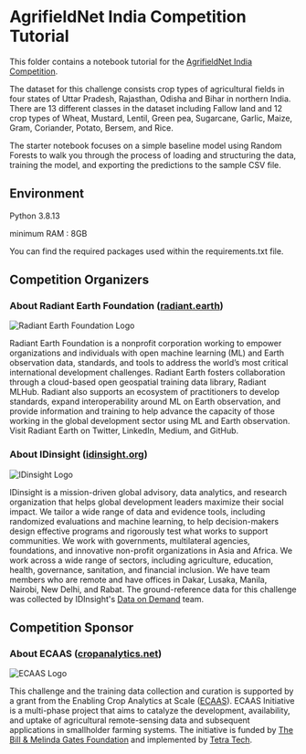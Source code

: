 # AgrifieldNet India Competition Tutorial

This folder contains a notebook tutorial for the [AgrifieldNet India Competition](https://zindi.africa/competitions/agrifieldnet-india-challenge). 

The dataset for this challenge consists crop types of agricultural fields in four states of Uttar Pradesh, Rajasthan, Odisha and Bihar in northern India. There are 13 different classes in the dataset including Fallow land and 12 crop types of Wheat, Mustard, Lentil, Green pea, Sugarcane, Garlic, Maize, Gram, Coriander, Potato, Bersem, and Rice.

The starter notebook focuses on a simple baseline model using Random Forests to walk you through the process of loading and structuring the data, training the model, and exporting the predictions to the sample CSV file.

## Environment

Python 3.8.13

minimum RAM : 8GB

You can find the required packages used within the requirements.txt file.

## Competition Organizers
### About Radiant Earth Foundation ([radiant.earth](https://radiant.earth))
![Radiant Earth Foundation Logo](REF.png)

Radiant Earth Foundation is a nonprofit corporation working to empower organizations and individuals with open machine learning (ML) and Earth observation data, standards, and tools to address the world’s most critical international development challenges. Radiant Earth fosters collaboration through a cloud-based open geospatial training data library, Radiant MLHub. Radiant also supports an ecosystem of practitioners to develop standards, expand interoperability around ML on Earth observation, and provide information and training to help advance the capacity of those working in the global development sector using ML and Earth observation. Visit Radiant Earth on Twitter, LinkedIn, Medium, and GitHub.
### About IDinsight ([idinsight.org](https://idinsight.org))
![IDinsight Logo](IDinsight.png)

IDinsight is a mission-driven global advisory, data analytics, and research organization that helps global development leaders maximize their social impact. We tailor a wide range of data and evidence tools, including randomized evaluations and machine learning, to help decision-makers design effective programs and rigorously test what works to support communities. We work with governments, multilateral agencies, foundations, and innovative non-profit organizations in Asia and Africa. We work across a wide range of sectors, including agriculture, education, health, governance, sanitation, and financial inclusion. We have team members who are remote and have offices in Dakar, Lusaka, Manila, Nairobi, New Delhi, and Rabat. The ground-reference data for this challenge was collected by IDInsight's [Data on Demand](https://www.idinsight.org/services/data-on-demand/) team.

## Competition Sponsor
### About ECAAS ([cropanalytics.net](https://cropanalytics.net))
![ECAAS Logo](ECAAS.png)

This challenge and the training data collection and curation is supported by a grant from the Enabling Crop Analytics at Scale ([ECAAS](https://cropanalytics.net/)). ECAAS Initiative is a multi-phase project that aims to catalyze the development, availability, and uptake of agricultural remote-sensing data and subsequent applications in smallholder farming systems. The initiative is funded by [The Bill & Melinda Gates Foundation](https://www.gatesfoundation.org/) and implemented by [Tetra Tech](https://www.tetratech.com/).

